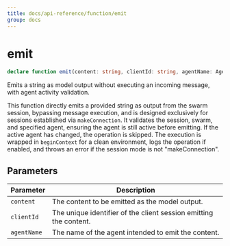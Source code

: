 ```yaml
---
title: docs/api-reference/function/emit
group: docs
---
```


# emit

```ts
declare function emit(content: string, clientId: string, agentName: AgentName): Promise<void>;
```

Emits a string as model output without executing an incoming message, with agent activity validation.

This function directly emits a provided string as output from the swarm session, bypassing message execution, and is designed exclusively
for sessions established via `makeConnection`. It validates the session, swarm, and specified agent, ensuring the agent is still active
before emitting. If the active agent has changed, the operation is skipped. The execution is wrapped in `beginContext` for a clean environment,
logs the operation if enabled, and throws an error if the session mode is not "makeConnection".

## Parameters

| Parameter | Description |
|-----------|-------------|
| `content` | The content to be emitted as the model output. |
| `clientId` | The unique identifier of the client session emitting the content. |
| `agentName` | The name of the agent intended to emit the content. |

